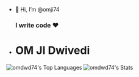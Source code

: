 - 👋 Hi, I’m @omji74
  <h3>I write code &hearts;</h3>
- <h1>OM JI Dwivedi</h1>
                            
![omdwd74's Top Languages](https://github-readme-stats.vercel.app/api/top-langs/?username=omji74&theme=prussian&show_icons=true&hide_border=false&layout=compact)
![omdwd74's Stats](https://github-readme-stats.vercel.app/api?username=omji74&theme=prussian&show_icons=true&hide_border=false&count_private=true)

<!---
omdwd74/omdwd74 is a ✨ special ✨ repository because its `README.md` (this file) appears on your GitHub profile.
You can click the Preview link to take a look at your changes.
--->
